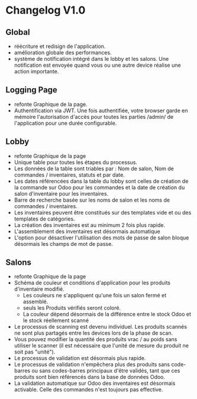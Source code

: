 # Changelog V1.0

## Global
* réécriture et redisign de l'application.
* amélioration globale des performances.
* système de notification intégré dans le lobby et les salons. Une notification est envoyée quand vous ou une autre device réalise une action importante.

## Logging Page
* refonte Graphique de la page.
* Authentification via JWT. Une fois authentifiée, votre browser garde en mémoire l'autorisation d'accès pour toutes les parties /admin/ de l'application pour une durée configurable.

## Lobby
* refonte Graphique de la page
* Unique table pour toutes les étapes du processus.
* Les données de la table sont triables par : Nom de salon, Nom de commandes / inventaires, statuts et par date.
* Les dates référencées dans la table du lobby sont celles de création de la commande sur Odoo pour les commandes et la date de création du salon d'inventaire pour les inventaires.
* Barre de recherche basée sur les noms de salon et les noms de commandes / inventaires.
* Les inventaires peuvent être constitués sur des templates vide et ou des templates de catégories.
* La création des inventaires est au minimum 2 fois plus rapide.
* L'assemblement des inventaires est désormais automatique
* L'option pour désactiver l'utilisation des mots de passe de salon bloque désormais les champs de mot de passe.

## Salons
* refonte Graphique de la page
* Schéma de couleur et conditions d'application pour les produits d'inventaire modifié.
  * Les couleurs ne s'appliquent qu'une fois un salon fermé et assemblé.
  * seuls les Produits vérifiés seront coloré.
  * La couleur dépend désormais de la différence entre le stock Odoo et le stock réellement scanné
* Le processus de scanning est devenu individuel. Les produits scannés ne sont plus partagés entre les devices lors de la phase de scan.
* Vous pouvez modifier la quantité des produits vrac / au poids sans utiliser le scanner (il est nécessaire que l'unité de mesure du produit ne soit pas "unité").
* Le processus de validation est désormais plus rapide.
* Le processus de validation n'empêchera plus des produits sans code-barres ou sans codes-barres principaux d'être validés, tant que ces produits sont bien référencés dans la base de données Odoo.
* La validation automatique sur Odoo des inventaires est désormais activable. Celle des commandes n'est toujours pas effective.

